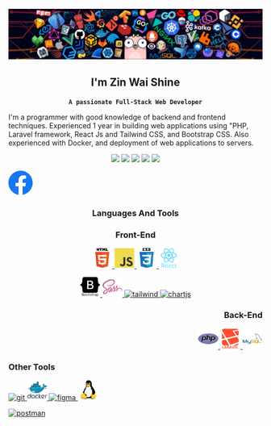 ![logo](https://github.com/zin-wai-shine/Zin-Wai-Shine/blob/main/header.png)


<h2 align="center">I'm Zin Wai Shine</h1>

<div align="center">

  **`A passionate Full-Stack Web Developer`**

</div>
 
<p align="center">

 I'm a programmer with good knowledge of backend and frontend techniques. Experienced 1 year in building web applications using "PHP, Laravel framework, React Js and Tailwind CSS, and Bootstrap CSS. Also experienced with Docker, and deployment of web applications to servers.  

</p>

<div align="center">

 <a href="https://github.com/zin-wai-shine/Zin-Wai-Shine/blob/main/email.html"><img src="https://img.shields.io/badge/Gmail-D14836?style=for-the-badge&logo=gmail&logoColor=white"/></a>   <a href="https://www.facebook.com/profile.php?id=100048931843264"><img src="https://img.shields.io/badge/Facebook-1877F2?style=for-the-badge&logo=facebook&logoColor=white"/></a> <img src="https://img.shields.io/badge/+95 9970957602-2CA5E0?style=for-the-badge&logo=telegram&logoColor=white"/>   <a href="https://www.linkedin.com/in/zin-wai-shine-17810b243/"><img src="https://img.shields.io/badge/LinkedIn-0077B5?style=for-the-badge&logo=linkedin&logoColor=white"/></a>   <img src="https://img.shields.io/badge/+95 9970957602-685EA9?style=for-the-badge&logo=viber&logoColor=white"/>

</div>



  
<svg width="48" height="48" viewBox="0 0 48 48" fill="none" xmlns="http://www.w3.org/2000/svg">
<path d="M48 24C48 10.7438 37.2562 0 24 0C10.7438 0 0 10.7438 0 24C0 35.9813 8.775 45.9094 20.25 47.7094V30.9375H14.1562V24H20.25V18.7125C20.25 12.6984 23.8313 9.375 29.3156 9.375C31.9406 9.375 34.6875 9.84375 34.6875 9.84375V15.75H31.6594C28.6781 15.75 27.75 17.6016 27.75 19.5V24H34.4062L33.3422 30.9375H27.75V47.7094C39.225 45.9094 48 35.9813 48 24Z" fill="#1877F2"/>
<path d="M33.3422 30.9375L34.4062 24H27.75V19.5C27.75 17.6016 28.6781 15.75 31.6594 15.75H34.6875V9.84375C34.6875 9.84375 31.9406 9.375 29.3156 9.375C23.8313 9.375 20.25 12.6984 20.25 18.7125V24H14.1562V30.9375H20.25V47.7094C21.4734 47.9016 22.725 48 24 48C25.275 48 26.5266 47.9016 27.75 47.7094V30.9375H33.3422Z" fill="white"/>
</svg>
  
</a>

<a align="center" href=""></a>

<h3 align="center"> Languages And Tools </h3>
<div>

 <div align="center">
 
  <h3> Front-End </h3>
   <a href="https://www.w3.org/html/" target="_blank" rel="noreferrer"> <img src="https://raw.githubusercontent.com/devicons/devicon/master/icons/html5/html5-original-wordmark.svg" alt="html5" width="40" height="40"/> </a><a href="https://developer.mozilla.org/en-US/docs/Web/JavaScript" target="_blank" rel="noreferrer"> <img src="https://raw.githubusercontent.com/devicons/devicon/master/icons/javascript/javascript-original.svg" alt="javascript" width="40" height="40"/> </a>   <a href="https://www.w3schools.com/css/" target="_blank" rel="noreferrer"> <img src="https://raw.githubusercontent.com/devicons/devicon/master/icons/css3/css3-original-wordmark.svg" alt="css3" width="40" height="40"/> </a>    <a href="https://reactjs.org/" target="_blank" rel="noreferrer"> <img src="https://raw.githubusercontent.com/devicons/devicon/master/icons/react/react-original-wordmark.svg" alt="react" width="40" height="40"/> </a>
  
  <a href="https://getbootstrap.com" target="_blank" rel="noreferrer"> <img src="https://raw.githubusercontent.com/devicons/devicon/master/icons/bootstrap/bootstrap-plain-wordmark.svg" alt="bootstrap" width="40" height="40"/> </a>   <a href="https://sass-lang.com" target="_blank" rel="noreferrer"> <img src="https://raw.githubusercontent.com/devicons/devicon/master/icons/sass/sass-original.svg" alt="sass" width="40" height="40"/> </a> <a href="https://tailwindcss.com/" target="_blank" rel="noreferrer"> <img src="https://www.vectorlogo.zone/logos/tailwindcss/tailwindcss-icon.svg" alt="tailwind" width="40" height="40"/> </a>   <a href="https://www.chartjs.org" target="_blank" rel="noreferrer"> <img src="https://www.chartjs.org/media/logo-title.svg" alt="chartjs" width="40" height="40"/> </a>
 
 </div>
 
  <div align="right">
 
  <h3> Back-End </h3>
   
   <a href="https://www.php.net" target="_blank" rel="noreferrer"> <img src="https://raw.githubusercontent.com/devicons/devicon/master/icons/php/php-original.svg" alt="php" width="40" height="40"/> </a>  <a href="https://laravel.com/" target="_blank" rel="noreferrer"> <img src="https://raw.githubusercontent.com/devicons/devicon/master/icons/laravel/laravel-plain-wordmark.svg" alt="laravel" width="40" height="40"/> </a>   <a href="https://www.mysql.com/" target="_blank" rel="noreferrer"> <img src="https://raw.githubusercontent.com/devicons/devicon/master/icons/mysql/mysql-original-wordmark.svg" alt="mysql" width="40" height="40"/> </a>

 </div>
 
 <div align="left">
 
  <h3> Other Tools </h3>
   
   <a href="https://git-scm.com/" target="_blank" rel="noreferrer"> <img src="https://www.vectorlogo.zone/logos/git-scm/git-scm-icon.svg" alt="git" width="40" height="40"/> </a>  <a href="https://www.docker.com/" target="_blank" rel="noreferrer"> <img src="https://raw.githubusercontent.com/devicons/devicon/master/icons/docker/docker-original-wordmark.svg" alt="docker" width="40" height="40"/> </a> <a href="https://www.figma.com/" target="_blank" rel="noreferrer"> <img src="https://www.vectorlogo.zone/logos/figma/figma-icon.svg" alt="figma" width="40" height="40"/> </a>  <a href="https://www.linux.org/" target="_blank" rel="noreferrer"> <img src="https://raw.githubusercontent.com/devicons/devicon/master/icons/linux/linux-original.svg" alt="linux" width="40" height="40"/> </a>   
  
  <a href="https://postman.com" target="_blank" rel="noreferrer"> <img src="https://www.vectorlogo.zone/logos/getpostman/getpostman-icon.svg" alt="postman" width="40" height="40"/> </a> 
   

 </div>

</div>




